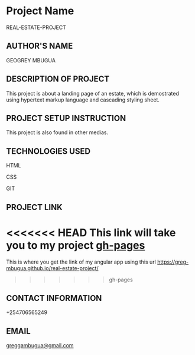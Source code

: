 # Project Name
 REAL-ESTATE-PROJECT

## AUTHOR'S NAME
GEOGREY MBUGUA

## DESCRIPTION OF PROJECT
This project is about a landing page of an estate, which is demostrated using hypertext markup language and cascading styling sheet.

## PROJECT SETUP INSTRUCTION
This project is also found in other medias.

## TECHNOLOGIES USED

HTML

CSS

GIT

## PROJECT LINK
<<<<<<< HEAD
This link will take you to my project [gh-pages](https://greg-mbugua.github.io/real-estate-project/)
=======

This is where you get the link of my angular app using this url https://greg-mbugua.github.io/real-estate-project/

>>>>>>> gh-pages


## CONTACT INFORMATION
+254706565249

## EMAIL
greggambugua@gmail.com

